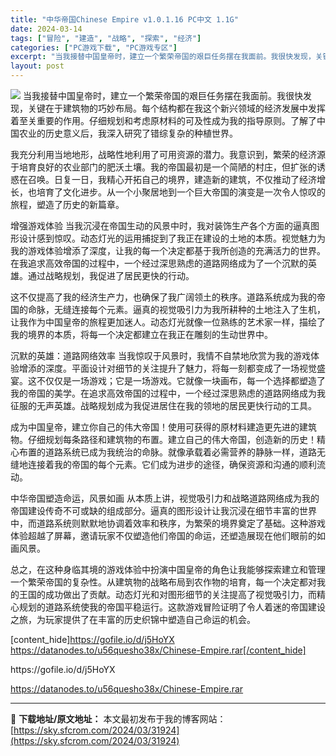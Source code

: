 ```yaml
---
title: "中华帝国Chinese Empire v1.0.1.16 PC中文 1.1G"
date: 2024-03-14
tags: ["冒险", "建造", "战略", "探索", "经济"]
categories: ["PC游戏下载", "PC游戏专区"]
excerpt: "当我接替中国皇帝时，建立一个繁荣帝国的艰巨任务摆在我面前。我很快发现，关键在于建筑物的巧妙布局。每个结构都在我这个新兴领域的经济发展中发挥着至关重要的作用。仔细规划和考虑原材料的可及性成为我的指导原则。了解了中国农业的历史意义后，我深入研究了错综复杂的种植世界。 我充分利用当地地形，战略性地利用了可&hellip;"
layout: post
---
```


<img class="aligncenter" src="https://sky.sfcrom.com/wp-content/uploads/2024/03/20240329100932-6c53b.jpeg" />
当我接替中国皇帝时，建立一个繁荣帝国的艰巨任务摆在我面前。我很快发现，关键在于建筑物的巧妙布局。每个结构都在我这个新兴领域的经济发展中发挥着至关重要的作用。仔细规划和考虑原材料的可及性成为我的指导原则。了解了中国农业的历史意义后，我深入研究了错综复杂的种植世界。

我充分利用当地地形，战略性地利用了可用资源的潜力。我意识到，繁荣的经济源于培育良好的农业部门的肥沃土壤。我的帝国最初是一个简陋的村庄，但扩张的诱惑在召唤。日复一日，我精心开拓自己的境界，建造新的建筑，不仅推动了经济增长，也培育了文化进步。从一个小聚居地到一个巨大帝国的演变是一次令人惊叹的旅程，塑造了历史的新篇章。

增强游戏体验
当我沉浸在帝国生动的风景中时，我对装饰生产各个方面的逼真图形设计感到惊叹。动态灯光的运用捕捉到了我正在建设的土地的本质。视觉魅力为我的游戏体验增添了深度，让我的每一个决定都基于我所创造的充满活力的世界。在我追求高效帝国的过程中，一个经过深思熟虑的道路网络成为了一个沉默的英雄。通过战略规划，我促进了居民更快的行动。

这不仅提高了我的经济生产力，也确保了我广阔领土的秩序。道路系统成为我的帝国的命脉，无缝连接每个元素。逼真的视觉吸引力为我所耕种的土地注入了生机，让我作为中国皇帝的旅程更加迷人。动态灯光就像一位熟练的艺术家一样，描绘了我的境界的本质，将每一个决定都建立在我正在雕刻的生动世界中。

沉默的英雄：道路网络效率
当我惊叹于风景时，我情不自禁地欣赏为我的游戏体验增添的深度。平面设计对细节的关注提升了魅力，将每一刻都变成了一场视觉盛宴。这不仅仅是一场游戏；它是一场游戏。它就像一块画布，每一个选择都塑造了我的帝国的美学。在追求高效帝国的过程中，一个经过深思熟虑的道路网络成为我征服的无声英雄。战略规划成为我促进居住在我的领地的居民更快行动的工具。

成为中国皇帝，建立你自己的伟大帝国！使用可获得的原材料建造更先进的建筑物。仔细规划每条路径和建筑物的布置。建立自己的伟大帝国，创造新的历史！精心布置的道路系统已成为我统治的命脉。就像承载着必需营养的静脉一样，道路无缝地连接着我的帝国的每个元素。它们成为进步的途径，确保资源和沟通的顺利流动。

中华帝国塑造命运，风景如画
从本质上讲，视觉吸引力和战略道路网络成为我的帝国建设传奇不可或缺的组成部分。逼真的图形设计让我沉浸在细节丰富的世界中，而道路系统则默默地协调着效率和秩序，为繁荣的境界奠定了基础。这种游戏体验超越了屏幕，邀请玩家不仅塑造他们帝国的命运，还塑造展现在他们眼前的如画风景。

总之，在这种身临其境的游戏体验中扮演中国皇帝的角色让我能够探索建立和管理一个繁荣帝国的复杂性。从建筑物的战略布局到农作物的培育，每一个决定都对我的王国的成功做出了贡献。动态灯光和对图形细节的关注提高了视觉吸引力，而精心规划的道路系统使我的帝国平稳运行。这款游戏冒险证明了令人着迷的帝国建设之旅，为玩家提供了在丰富的历史织锦中塑造自己命运的机会。

[content_hide]https://gofile.io/d/j5HoYX
https://datanodes.to/u56quesho38x/Chinese-Empire.rar[/content_hide]

<!--wechatfans start-->https://gofile.io/d/j5HoYX
https://datanodes.to/u56quesho38x/Chinese-Empire.rar<!--wechatfans end-->

---
📖 **下载地址/原文地址：** 本文最初发布于我的博客网站：[https://sky.sfcrom.com/2024/03/31924](https://sky.sfcrom.com/2024/03/31924)
